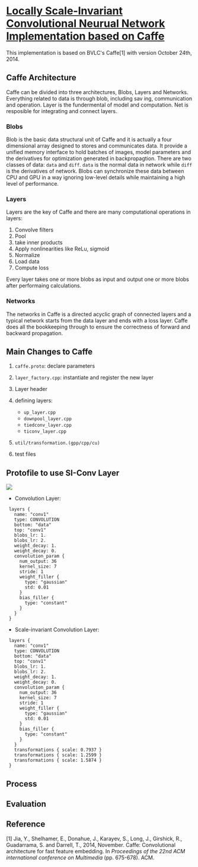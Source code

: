 # [Locally Scale-Invariant Convolutional Neurual Network Implementation based on Caffe](https://github.com/akanazawa/si-convnet)

This implementation is based on BVLC's Caffe[1] with version October 24th, 2014. 

## Caffe Architecture

Caffe can be divided into three architectures, Blobs, Layers and Networks. Everything related to data is through blob, including sav ing, communication and operation. Layer is the fundermental of model and computation. Net is resposible for integrating and connect layers.

### Blobs

Blob is the basic data structural unit of Caffe and it is actually a  four dimensional array designed to stores and communicates data. It provide a unified memory interface to hold batches of images, model parameters and the derivatives for optimization generated in backpropagtion. There are two classes of data: `data` and `diff`. `data` is the normal data in network while `diff` is the derivatives of network. Blobs can synchronize these data between CPU and GPU in a way ignoring low-level details while maintaining a high level of performance. 

### Layers

Layers are the key of Caffe and there are many computational operations in layers:

1. Convolve filters
2. Pool
3. take inner products
4. Apply nonlinearities like ReLu, sigmoid
5. Normalize
6. Load data
7. Compute loss

Every layer takes one or more blobs as input and output one or more blobs after performaing calculations. 

### Networks

The networks in Caffe is a directed acyclic graph of connected layers and a typical network starts from the data layer and ends with a loss layer. Caffe does all the bookkeeping through to ensure the correctness of forward and backward propagation. 



## Main Changes to Caffe

1. `caffe.proto`: declare parameters

2. `layer_factory.cpp`: instantiate and register the new layer

3. Layer header

4. defining layers:

   - `up_layer.cpp`
   - `downpool_layer.cpp`
   - `tiedconv_layer.cpp`
   - `ticonv_layer.cpp`

5. `util/transformation.(gpp/cpp/cu)`

6. test files

   



## Protofile to use SI-Conv Layer

![](https://tva1.sinaimg.cn/large/006y8mN6gy1g92s5sfj1ej30yl0hbtbx.jpg)

- Convolution Layer:

```
 layers {
   name: "conv1"
   type: CONVOLUTION
   bottom: "data"
   top: "conv1"
   blobs_lr: 1.
   blobs_lr: 2.
   weight_decay: 1.
   weight_decay: 0.
   convolution_param {
	 num_output: 36
	 kernel_size: 7
	 stride: 1
	 weight_filler {
	   type: "gaussian"
	   std: 0.01
	 }
	 bias_filler {
	   type: "constant"
	 }
   }
 }
```



- Scale-invariant Convolution Layer:

```
 layers {
   name: "conv1"
   type: CONVOLUTION
   bottom: "data"
   top: "conv1"
   blobs_lr: 1.
   blobs_lr: 2.
   weight_decay: 1.
   weight_decay: 0.
   convolution_param {
	 num_output: 36
	 kernel_size: 7
	 stride: 1
	 weight_filler {
	   type: "gaussian"
	   std: 0.01
	 }
	 bias_filler {
	   type: "constant"
	 }		 
   }
   transformations { scale: 0.7937 }
   transformations { scale: 1.2599 }
   transformations { scale: 1.5874 }
 }
```





## Process



## Evaluation



## Reference

[1] Jia, Y., Shelhamer, E., Donahue, J., Karayev, S., Long, J., Girshick, R., Guadarrama, S. and Darrell, T., 2014, November. Caffe: Convolutional architecture for fast feature embedding. In *Proceedings of the 22nd ACM international conference on Multimedia* (pp. 675-678). ACM.